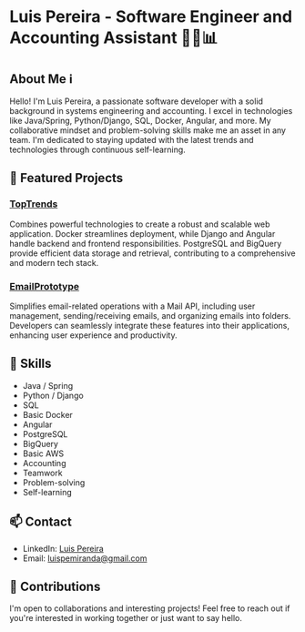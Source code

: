 # Luis Pereira - Software Engineer and Accounting Assistant 👨‍💻📊

## About Me ℹ️

Hello! I'm Luis Pereira, a passionate software developer with a solid background in systems engineering and accounting. I excel in technologies like Java/Spring, Python/Django, SQL, Docker, Angular, and more. My collaborative mindset and problem-solving skills make me an asset in any team. I'm dedicated to staying updated with the latest trends and technologies through continuous self-learning.

## 🚀 Featured Projects

### [TopTrends](project_toptrends)
Combines powerful technologies to create a robust and scalable web application. Docker streamlines deployment, while Django and Angular handle backend and frontend responsibilities. PostgreSQL and BigQuery provide efficient data storage and retrieval, contributing to a comprehensive and modern tech stack.

### [EmailPrototype](emailprototype)
Simplifies email-related operations with a Mail API, including user management, sending/receiving emails, and organizing emails into folders. Developers can seamlessly integrate these features into their applications, enhancing user experience and productivity.

## 💼 Skills

- Java / Spring
- Python / Django
- SQL
- Basic Docker
- Angular
- PostgreSQL
- BigQuery
- Basic AWS
- Accounting
- Teamwork
- Problem-solving
- Self-learning

## 📫 Contact

- LinkedIn: [Luis Pereira](linkedin_profile)
- Email: luispemiranda@gmail.com

## 🤝 Contributions

I'm open to collaborations and interesting projects! Feel free to reach out if you're interested in working together or just want to say hello.



